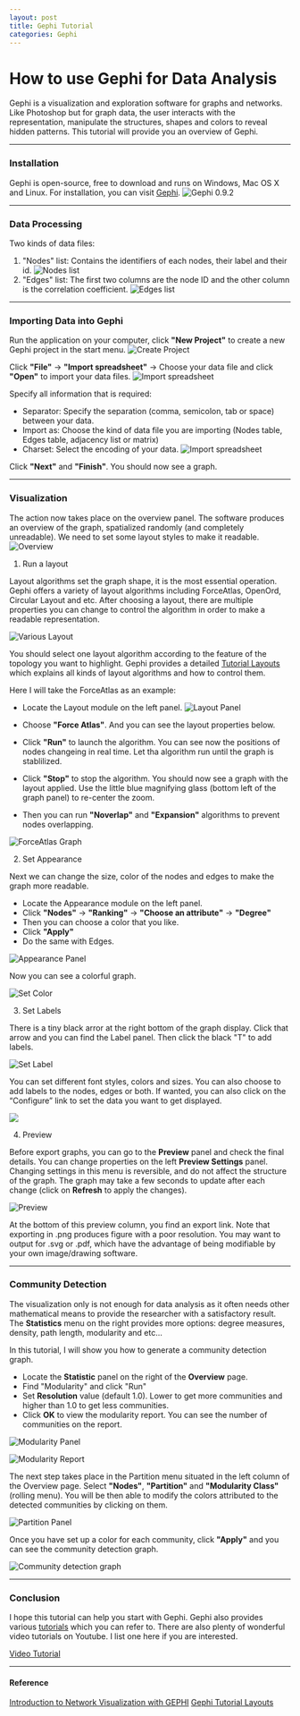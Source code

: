 ```yaml
---
layout: post
title: Gephi Tutorial  
categories: Gephi
---
```


# How to use Gephi for Data Analysis

Gephi is a visualization and exploration software for graphs and networks. Like Photoshop but for graph data, the user interacts with the representation, manipulate the structures, shapes and colors to reveal hidden patterns. This tutorial will provide you an overview of Gephi.
***

### Installation
Gephi is open-source, free to download and runs on Windows, Mac OS X and Linux. For installation, you can visit [Gephi](https://gephi.org/).
![Gephi 0.9.2](https://github.com/Racheal7/RachelWang.github.io/blob/master/static/img/1.png)
***

### Data Processing 
Two kinds of data files:
1. "Nodes" list: Contains the identifiers of each nodes, their label and their id. 
![Nodes list](https://github.com/Racheal7/RachelWang.github.io/blob/master/static/img/2.png)
2. "Edges" list: The first two columns are the node ID and the other column is the correlation coefficient.
![Edges list](https://github.com/Racheal7/RachelWang.github.io/blob/master/static/img/3.png)
***

### Importing Data into Gephi
Run the application on your computer, click **"New Project"** to create a new Gephi project in the start menu.
![Create Project](https://github.com/Racheal7/RachelWang.github.io/blob/master/static/img/create_project.png)

Click **"File"** -> **"Import spreadsheet"** -> Choose your data file and click **"Open"** to import your data files.
![Import spreadsheet](https://github.com/Racheal7/RachelWang.github.io/blob/master/static/img/file.png)

Specify all information that is required:
+ Separator: Specify the separation (comma, semicolon, tab or space) between your data. 
+ Import as: Choose the kind of data file you are importing (Nodes table, Edges table, adjacency list or matrix)
+ Charset: Select the encoding of your data.
![Import spreadsheet](https://github.com/Racheal7/RachelWang.github.io/blob/master/static/img/spreadsheet.png)

Click **"Next"** and **"Finish"**. You should now see a graph.
***

### Visualization
The action now takes place on the overview panel. The software produces an overview of the graph, spatialized randomly (and completely unreadable). We need to set some layout styles to make it readable.
![Overview](https://github.com/Racheal7/RachelWang.github.io/blob/master/static/img/overview.png)

1. Run a layout

Layout algorithms set the graph shape, it is the most essential operation. Gephi offers a variety of layout algorithms including ForceAtlas, OpenOrd, Circular Layout and etc. After choosing a layout, there are multiple properties you can change to control the algorithm in order to make a readable representation.

![Various Layout](https://github.com/Racheal7/RachelWang.github.io/blob/master/static/img/variouslayout.png)

You should select one layout algorithm according to the feature of the topology you want to highlight. Gephi provides a detailed [Tutorial Layouts](https://gephi.org/tutorials/gephi-tutorial-layouts.pdf) which explains all kinds of layout algorithms and how to control them.

Here I will take the ForceAtlas as an example:

+ Locate the Layout module on the left panel.
![Layout Panel](https://github.com/Racheal7/RachelWang.github.io/blob/master/static/img/layoutpanel.png)

+ Choose **"Force Atlas"**. And you can see the layout properties below.
+ Click **"Run"** to launch the algorithm. You can see now the positions of nodes changeing in real time. Let tha algorithm run until the graph is stablilized.
+ Click **"Stop"** to stop the algorithm. You should now see a graph with the layout applied. Use the little blue magnifying glass (bottom left of the graph panel) to re-center the zoom.
+ Then you can run **"Noverlap"** and **"Expansion"** algorithms to prevent nodes overlapping.

![ForceAtlas Graph](https://github.com/Racheal7/RachelWang.github.io/blob/master/static/img/forceatlas.png)

2. Set Appearance

Next we can change the size, color of the nodes and edges to make the graph more readable.

+ Locate the Appearance module on the left panel.
+ Click **"Nodes"** -> **"Ranking"** -> **"Choose an attribute"** -> **"Degree"**
+ Then you can choose a color that you like.
+ Click **"Apply"**
+ Do the same with Edges.

![Appearance Panel](https://github.com/Racheal7/RachelWang.github.io/blob/master/static/img/appearance.png)

Now you can see a colorful graph.

![Set Color](https://github.com/Racheal7/RachelWang.github.io/blob/master/static/img/setcolor.png)

3. Set Labels

There is a tiny black arror at the right bottom of the graph display. Click that arrow and you can find the Label panel. Then click the black "T" to add labels. 

![Set Label](https://github.com/Racheal7/RachelWang.github.io/blob/master/static/img/labelpanel.png)

You can set different font styles, colors and sizes. You can also choose to add labels to the nodes, edges or both. If wanted, you can also click on the “Configure” link to set the data you want to get displayed.

![](https://github.com/Racheal7/RachelWang.github.io/blob/master/static/img/label.png)

4. Preview

Before export graphs, you can go to the **Preview** panel and check the final details. You can change properties on the left **Preview Settings** panel. Changing settings in this menu is reversible, and do not affect the structure of the graph.  The graph may take a few seconds to update after each change (click on **Refresh** to apply the changes).

![Preview](https://github.com/Racheal7/RachelWang.github.io/blob/master/static/img/preview.png)

At the bottom of this preview column, you find an export link. Note that exporting in .png produces figure with a poor resolution. You may want to output for .svg or .pdf, which have the advantage of being modifiable by your own image/drawing software.

***

### Community Detection

The visualization only is not enough for data analysis as it often needs other mathematical means to provide the researcher with a satisfactory result. The **Statistics** menu on the right provides more options: degree measures, density, path length, modularity and etc...

In this tutorial, I will show you how to generate a community detection graph.

+ Locate the **Statistic** panel on the right of the **Overview** page.
+ Find "Modularity" and click "Run"
+ Set **Resolution** value (default 1.0). Lower to get more communities and higher than 1.0 to get less communities.
+ Click **OK** to view the modularity report. You can see the number of communities on the report.

![Modularity Panel](https://github.com/Racheal7/RachelWang.github.io/blob/master/static/modularity.png)

![Modularity Report](https://github.com/Racheal7/RachelWang.github.io/blob/master/static/modularityreport.png)

The next step takes place in the Partition menu situated in the left column of the Overview page. Select **"Nodes"**, **"Partition"** and **"Modularity Class"** (rolling menu). You will be then able to modify the colors attributed to the detected communities by clicking on them.

![Partition Panel](https://github.com/Racheal7/RachelWang.github.io/blob/master/static/partition.png)

Once you have set up a color for each community, click **"Apply"** and you can see the community detection graph.

![Community detection graph](https://github.com/Racheal7/RachelWang.github.io/blob/master/static/communitydetection.png)

***

### Conclusion

I hope this tutorial can help you start with Gephi. Gephi also provides various [tutorials](https://gephi.org/users/) which you can refer to. There are also plenty of wonderful video tutorials on Youtube. I list one here if you are interested.

[Video Tutorial](https://www.youtube.com/watch?v=2FqM4gKeNO4)

***
#### Reference

[Introduction to Network Visualization with GEPHI](http://www.martingrandjean.ch/introduction-to-network-visualization-gephi/)
[Gephi Tutorial Layouts](https://gephi.org/users/tutorial-layouts/)
